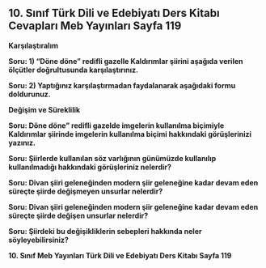 ## 10. Sınıf Türk Dili ve Edebiyatı Ders Kitabı Cevapları Meb Yayınları Sayfa 119

**Karşılaştıralım**

**Soru: 1) “Döne döne” redifli gazelle Kaldırımlar şiirini aşağıda verilen ölçütler doğrultusunda karşılaştırınız.**

**Soru: 2) Yaptığınız karşılaştırmadan faydalanarak aşağıdaki formu doldurunuz.**

**Değişim ve Süreklilik**

**Soru: Döne döne” redifli gazelde imgelerin kullanılma biçimiyle Kaldırımlar şiirinde imgelerin kullanılma biçimi hakkındaki görüşlerinizi yazınız.**

**Soru: Şiirlerde kullanılan söz varlığının günümüzde kullanılıp kullanılmadığı hakkındaki görüşleriniz nelerdir?**

**Soru: Divan şiiri geleneğinden modern şiir geleneğine kadar devam eden süreçte şiirde değişmeyen unsurlar nelerdir?**

**Soru: Divan şiiri geleneğinden modern şiir geleneğine kadar devam eden süreçte şiirde değişen unsurlar nelerdir?**

**Soru: Şiirdeki bu değişikliklerin sebepleri hakkında neler söyleyebilirsiniz?**

**10. Sınıf Meb Yayınları Türk Dili ve Edebiyatı Ders Kitabı Sayfa 119**